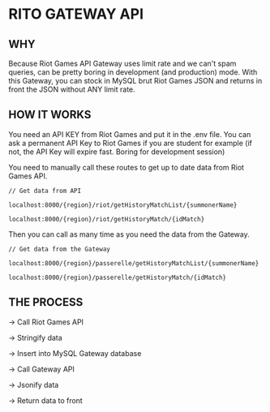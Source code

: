 # RITO GATEWAY API
## WHY
Because Riot Games API Gateway uses limit rate and we can't spam queries, can be pretty boring in development (and production) mode. With this Gateway, you can stock in MySQL brut Riot Games JSON and returns in front the JSON without ANY limit rate.

## HOW IT WORKS

You need an API KEY from Riot Games and put it in the .env file. You can ask a permanent API Key to Riot Games if you are student for example (if not, the API Key will expire fast. Boring for development session)


You need to manually call these routes to get up to date data from Riot Games API.

`// Get data from API`

`localhost:8000/{region}/riot/getHistoryMatchList/{summonerName}`

`localhost:8000/{region}/riot/getHistoryMatch/{idMatch}`


Then you can call as many time as you need the data from the Gateway.

`// Get data from the Gateway`

`localhost:8000/{region}/passerelle/getHistoryMatchList/{summonerName}`

`localhost:8000/{region}/passerelle/getHistoryMatch/{idMatch}`

## THE PROCESS

-> Call Riot Games API

-> Stringify data

-> Insert into MySQL Gateway database

-> Call Gateway API

-> Jsonify data

-> Return data to front


